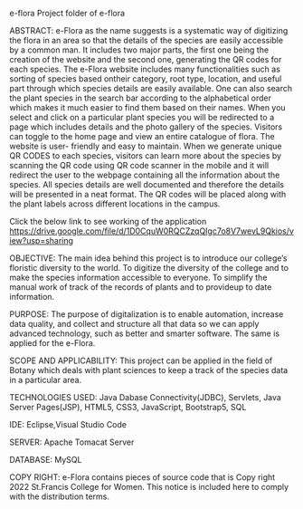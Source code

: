 e-flora
Project folder of e-flora

ABSTRACT:
e-Flora as the name suggests is a systematic way of digitizing the flora in an area so that the details of the species are easily accessible by a common man. It includes two major parts, the first one being the creation of the website and the second one, generating the QR codes for each species. The e-Flora website includes many functionalities such as sorting of species based ontheir category, root type, location, and useful part through which species details are easily available. One can also search the plant species in the search bar according to the alphabetical order which makes it much easier to find them based on their names. When you select and click on a particular plant species you will be redirected to a page which includes details and the photo gallery of the species. Visitors can toggle to the home page and view an entire catalogue of flora. The website is user- friendly and easy to maintain. When we generate unique QR CODES to each species, visitors can learn more about the species by scanning the QR code using QR code scanner in the mobile and it will redirect the user to the webpage containing all the information about the species. All species details are well documented and therefore the details will be presented in a neat format. The QR codes will be placed along with the plant labels across different locations in the campus.

Click the below link to see working of the application
https://drive.google.com/file/d/1D0CquW0RQCZzqQIgc7o8V7wevL9Qkios/view?usp=sharing

OBJECTIVE:
The main idea behind this project is to introduce our college’s floristic diversity to the world.
To digitize the diversity of the college and to make the species information accessible to everyone.
To simplify the manual work of track of the records of plants and to provideup to date information.

PURPOSE:
The purpose of digitalization is to enable automation, increase data quality, and collect and structure all that data so we can apply advanced technology, such as better and smarter software. The same is applied for the e-Flora.

SCOPE AND APPLICABILITY:
This project can be applied in the field of Botany which deals with plant sciences to keep a track of the species data in a particular area.

TECHNOLOGIES USED:
Java Dabase Connectivity(JDBC), Servlets, Java Server Pages(JSP), HTML5, CSS3, JavaScript, Bootstrap5, SQL

IDE:
Eclipse,Visual Studio Code

SERVER:
Apache Tomacat Server

DATABASE:
MySQL

COPY RIGHT:
e-Flora contains pieces of source code that is Copy right 2022 St.Francis College for Women. This notice is included here to comply with the distribution terms.
